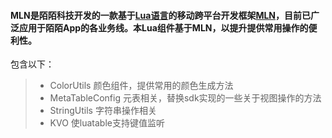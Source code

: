 

#### MLN是陌陌科技开发的一款基于[Lua语言](https://zh.wikipedia.org/wiki/Lua)的移动跨平台开发框架[MLN](https://github.com/momotech/MLN)，目前已广泛应用于陌陌App的各业务线。本Lua组件基于MLN，以提升提供常用操作的便利性。

包含以下：

> - ColorUtils 颜色组件，提供常用的颜色生成方法
> - MetaTableConfig 元表相关，替换sdk实现的一些关于视图操作的方法
> - StringUtils 字符串操作相关
> - KVO 使luatable支持键值监听
